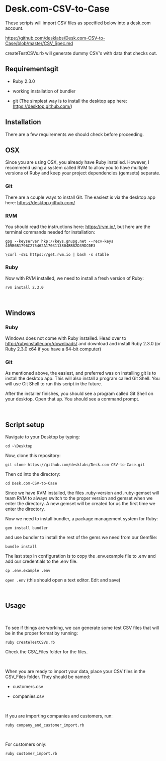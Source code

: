 Desk.com-CSV-to-Case
====================

These scripts will import CSV files as specified below into a desk.com account.

<https://github.com/desklabs/Desk.com-CSV-to-Case/blob/master/CSV_Spec.md>

createTestCSVs.rb will generate dummy CSV's with data that checks out.

Requirementsgit
---------------

-   Ruby 2.3.0

-   working installation of bundler

-   git (The simplest way is to install the desktop app here:
    <https://desktop.github.com/>)

Installation
------------

There are a few requirements we should check before proceeding.  


OSX
---

Since you are using OSX, you already have Ruby installed. However, I recommend
using a system called RVM to allow you to have multiple versions of Ruby and
keep your project dependencies (gemsets) separate.

### Git

There are a couple ways to install Git.  The easiest is via the desktop app
here: <https://desktop.github.com/>

### RVM

You should read the instructions here: <https://rvm.io/>, but here are the
terminal commands needed for installation:

`gpg --keyserver hkp://keys.gnupg.net --recv-keys
409B6B1796C275462A1703113804BB82D39DC0E3`

`\curl -sSL https://get.rvm.io | bash -s stable`

### Ruby

Now with RVM installed, we need to install a fresh version of Ruby:

`rvm install 2.3.0`

 

Windows
-------

### Ruby

Windows does not come with Ruby installed. Head over to
<http://rubyinstaller.org/downloads/> and download and install Ruby 2.3.0 (or
Ruby 2.3.0 x64 if you have a 64-bit computer)

### Git

As mentioned above, the easiest, and preferred was on installing git is to
install the desktop app. This will also install a program called Git Shell. You
will use Git Shell to run this script in the future.

After the installer finishes, you should see a program called Git Shell on your
desktop.  Open that up.  You should see a command prompt.

 

Script setup
------------

Navigate to your Desktop by typing:

`cd ~\Desktop`

Now, clone this repository:

`git clone https://github.com/desklabs/Desk.com-CSV-to-Case.git`

Then cd into the directory:

`cd Desk.com-CSV-to-Case`

Since we have RVM installed, the files .ruby-version and .ruby-gemset will team
RVM to always switch to the proper version and gemset when we enter the
directory. A new gemset will be created for us the first time we enter the
directory.

Now we need to install bundler, a package management system for Ruby:

`gem install bundler`

and use bundler to install the rest of the gems we need from our Gemfile:

`bundle install`

The last step in configuration is to copy the .env.example file to .env and add
our credentials to the .env file.

`cp .env.example .env`

`open .env` (this should open a text editor. Edit and save)

 

Usage
-----

 

To see if things are working, we can generate some test CSV files that will be
in the proper format by running:

`ruby createTestCSVs.rb`

Check the CSV\_Files folder for the files.

 

When you are ready to import your data, place your CSV files in the CSV\_Files
folder. They should be named:

-   customers.csv

-   companies.csv

 

If you are importing companies and customers, run:

`ruby company_and_customer_import.rb`

 

For customers only:

`ruby customer_import.rb`
